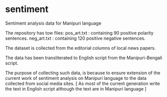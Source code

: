 # sentiment
Sentiment analysis data for Manipuri language

The repository has tow files:
pos_art.txt : containing 90 positive polarity sentences.
neg_art.txt : containing 120 positive negative sentences.

The dataset is collected from the editorial columns of local news papers.

The data has been transliterated to English script from the Manipuri-Bengali script.

The purpose of collecting such data, is because to ensure extension of the current work of sentiment analysis on Manipuri language to the data collected from social media sites.
[ As most of the current generation write the text in English script although the text are in Manipuri language ]
